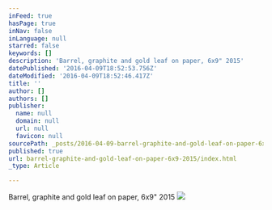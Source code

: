 ```yaml
---
inFeed: true
hasPage: true
inNav: false
inLanguage: null
starred: false
keywords: []
description: 'Barrel, graphite and gold leaf on paper, 6x9" 2015'
datePublished: '2016-04-09T18:52:53.756Z'
dateModified: '2016-04-09T18:52:46.417Z'
title: ''
author: []
authors: []
publisher:
  name: null
  domain: null
  url: null
  favicon: null
sourcePath: _posts/2016-04-09-barrel-graphite-and-gold-leaf-on-paper-6x9-2015.md
published: true
url: barrel-graphite-and-gold-leaf-on-paper-6x9-2015/index.html
_type: Article

---
```

Barrel, graphite and gold leaf on paper, 6x9" 2015
![](https://the-grid-user-content.s3-us-west-2.amazonaws.com/f172491c-c105-4f78-a48b-61a97305a2fb.jpg)